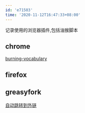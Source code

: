 ```yaml
---
id: 'e71503'
time: '2020-11-12T16:47:33+08:00'
---
```


记录使用的浏览器插件,包括油猴脚本

## chrome
[burning-vocabulary](https://chrome.google.com/webstore/detail/burning-vocabulary-highli/ljfjnlcnpmabfcgcmffkmgainghokdpl)

## firefox
## greasyfork
[自动跳转到外链](https://greasyfork.org/zh-CN/scripts/412612-open-the-f-king-url-right-now)